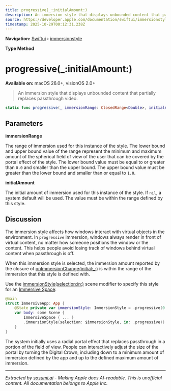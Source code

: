 ```yaml
---
title: progressive(_:initialAmount:)
description: An immersion style that displays unbounded content that partially replaces passthrough video.
source: https://developer.apple.com/documentation/swiftui/immersionstyle/progressive(_:initialamount:)
timestamp: 2025-10-29T00:12:31.238Z
---
```


**Navigation:** [Swiftui](/documentation/swiftui) › [immersionstyle](/documentation/swiftui/immersionstyle)

**Type Method**

# progressive(_:initialAmount:)

**Available on:** macOS 26.0+, visionOS 2.0+

> An immersion style that displays unbounded content that partially replaces passthrough video.

```swift
static func progressive(_ immersionRange: ClosedRange<Double>, initialAmount: Double? = nil) -> ProgressiveImmersionStyle
```

## Parameters

**immersionRange**

The range of immersion used for this instance of the style. The lower bound and upper bound value of the range represent the minimum and maximum amount of the spherical field of view of the user that can be covered by the portal effect of the style. The lower bound value must be equal to or greater than `0.0` and smaller than the upper bound. The upper bound value must be greater than the lower bound and smaller than or equal to `1.0`.



**initialAmount**

The initial amount of immersion used for this instance of the style. If `nil`, a system default will be used. The value must be within the range defined by this style.



## Discussion

The immersion style affects how windows interact with virtual objects in the environment. In `progressive` immersion, windows always render in front of virtual content, no matter how someone positions the window or the content. This helps people avoid losing track of windows behind virtual content when passthrough is off.

When this immersion style is selected, the immersion amount reported by the closure of [onImmersionChange(initial:_:)](/documentation/swiftui/view/onimmersionchange(initial:_:)) is within the range of the immersion that this style is defined with.

Use the [immersionStyle(selection:in:)](/documentation/swiftui/scene/immersionstyle(selection:in:)) scene modifier to specify this style for an [Immersive Space](/documentation/swiftui/immersivespace):

```swift
@main
struct ImmersiveApp: App {
    @State private var immersionStyle: ImmersionStyle = .progressive(0.2...0.6, initial: 0.6)
    var body: some Scene {
        ImmersiveSpace { ... }
        .immersionStyle(selection: $immersionStyle, in: .progressive))
    }
}
```

The system initially uses a radial portal effect that replaces passthrough in a portion of the field of view. People can interactively adjust the size of the portal by turning the Digital Crown, including down to a minimum amount of immersion defined by the app and up to the defined maximum amount of immersion.

---

*Extracted by [sosumi.ai](https://sosumi.ai) - Making Apple docs AI-readable.*
*This is unofficial content. All documentation belongs to Apple Inc.*
